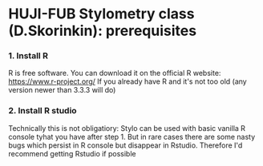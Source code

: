 # HUJI-FUB Stylometry class (D.Skorinkin): prerequisites

### 1. Install R 

R is free software. You can download it on the official R website: https://www.r-project.org/
If you already have R and it's not too old (any version newer than 3.3.3 will do) 

### 2. Install R studio

Technically this is not obligatiory: Stylo can be used with basic vanilla R console tyhat you have after step 1. But in rare cases there are some nasty bugs which persist in R console but disappear in Rstudio. Therefore I'd recommend getting Rstudio if possible
